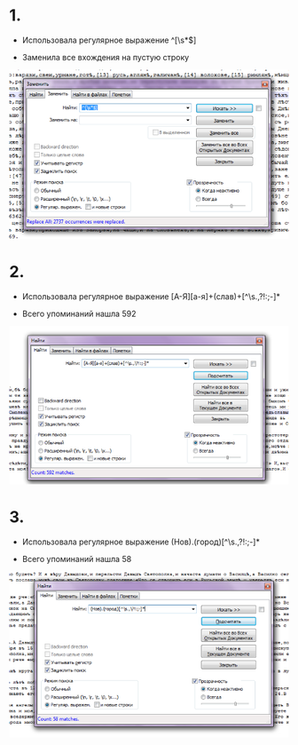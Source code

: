 # 1.
- Использовала регулярное выражение ^[\s*$] 

- Заменила все вхождения на пустую строку

![](https://github.com/MyNameIsMary/hw9/blob/master/1%20%D1%80%D0%B5%D0%B3%D1%83%D0%BB%D1%8F%D1%80%D0%BA%D0%B0.png)

# 2.
- Использовала регулярное выражение [А-Я][а-я]+(слав)+[^\s.,\?!:;-]*

- Всего упоминаний нашла 592

![](https://github.com/MyNameIsMary/hw9/blob/master/%D1%80%D0%B5%D0%B3%D1%83%D0%BB%D1%8F%D1%80%D0%BA%D0%B0%202.png)

# 3.
- Использовала регулярное выражение (Нов).(город)[^\s.,\?!:;-]*

- Всего упоминаний нашла 58

![](https://github.com/MyNameIsMary/hw9/blob/master/%D1%80%D0%B5%D0%B3%D1%83%D0%BB%D1%8F%D1%80%D0%BA%D0%B0%203.png)
